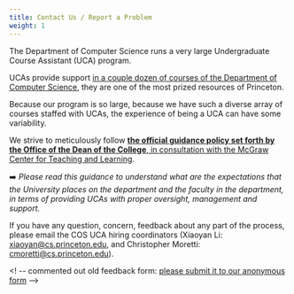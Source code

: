 ```yaml
---
title: Contact Us / Report a Problem
weight: 1
---
```


The Department of Computer Science runs a very large Undergraduate Course Assistant (UCA) program.

UCAs provide support [in a couple dozen of courses of the Department of Computer Science](https://odoc.princeton.edu/policy-undergraduate-course-assistants), they are one of the most prized resources of Princeton.

Because our program is so large, because we have such a diverse array of courses staffed with UCAs, the experience of being a UCA can have some variability.

We strive to meticulously follow [**the official guidance policy set forth by the Office of the Dean of the College**, in consultation with the McGraw Center for Teaching and Learning](https://odoc.princeton.edu/policy-undergraduate-course-assistants).

➡️ _Please read this guidance to understand what are the expectations that the University places on the department and the faculty in the department, in terms of providing UCAs with proper oversight, management and support._

If you have any question, concern, feedback about any part of the process, please email the COS UCA hiring coordinators (Xiaoyan Li: xiaoyan@cs.princeton.edu, and Christopher Moretti: cmoretti@cs.princeton.edu).

<! -- commented out old feedback form: [please submit it to our anonymous form](https://forms.gle/eRJsRcUtKcuFeAvE6) -->
